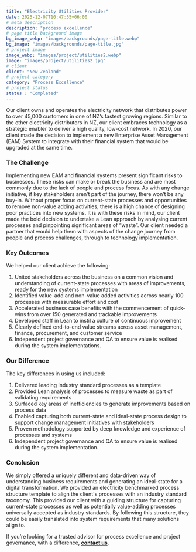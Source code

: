 ```yaml
---
title: "Electricity Utilities Provider"
date: 2025-12-07T10:47:55+06:00
# meta description
description: "process excellence"
# page title background image
bg_image_webp: "images/backgrounds/page-title.webp"
bg_image: "images/backgrounds/page-title.jpg"
# project image
image_webp: "images/project/utilities2.webp"
image: "images/project/utilities2.jpg"
# client
client: "New Zealand"
# project category
category: "Process Excellence"
# project status
status : "Completed"
---
```


Our client owns and operates the electricity network that distributes power to over 45,000 customers in one of NZ’s fastest growing regions. Similar to the other electricity distributors in NZ, our client embraces technology as a strategic enabler to deliver a high quality, low-cost network. In 2020, our client made the decision to implement a new Enterprise Asset Management (EAM) System to integrate with their financial system that would be upgraded at the same time.

### The Challenge
Implementing new EAM and financial systems present significant risks to businesses. These risks can make or break the business and are most commonly due to the lack of people and process focus. As with any change initiative, if key stakeholders aren’t part of the journey, there won’t be any buy-in. Without proper focus on current-state processes and opportunities to remove non-value adding activities, there is a high chance of designing poor practices into new systems.
It is with these risks in mind, our client made the bold decision to undertake a Lean approach by analysing current processes and pinpointing significant areas of “waste”. Our client needed a partner that would help them with aspects of the change journey from people and process challenges, through to technology implementation.

### Key Outcomes
We helped our client achieve the following:
1. United stakeholders across the business on a common vision and understanding of current-state processes with areas of improvements, ready for the new systems implementation
2. Identified value-add and non-value added activities across nearly 100 processes with measurable effort and cost
3. Accelerated business case benefits with the commencement of quick-wins from over 150 generated and trackable improvements
4. Developed staff in Lean to instil a culture of continuous improvement
5. Clearly defined end-to-end value streams across asset management, finance, procurement, and customer service
6. Independent project governance and QA to ensure value is realised during the system implementations.

### Our Difference
The key differences in using us included:
1. Delivered leading industry standard processes as a template
2. Provided Lean analysis of processes to measure waste as part of validating requirements
3. Surfaced key areas of inefficiencies to generate improvements based on process data
4. Enabled capturing both current-state and ideal-state process design to support change management initiatives with stakeholders
5. Proven methodology supported by deep knowledge and experience of processes and systems
6. Independent project governance and QA to ensure value is realised during the system implementation.

### Conclusion
We simply offered a uniquely different and data-driven way of understanding business requirements and generating an ideal-state for a digital transformation. We provided an electricity benchmarked process structure template to align the client's processes with an industry standard taxonomy. This provided our client with a guiding structure for capturing current-state processes as well as potentially value-adding processes universally accepted as industry standards. By following this structure, they could be easily translated into system requirements that many solutions align to.

If you’re looking for a trusted advisor for process excellence and project governance, with a difference, [**contact us**](https://zenconsulting.co.nz/contact/).